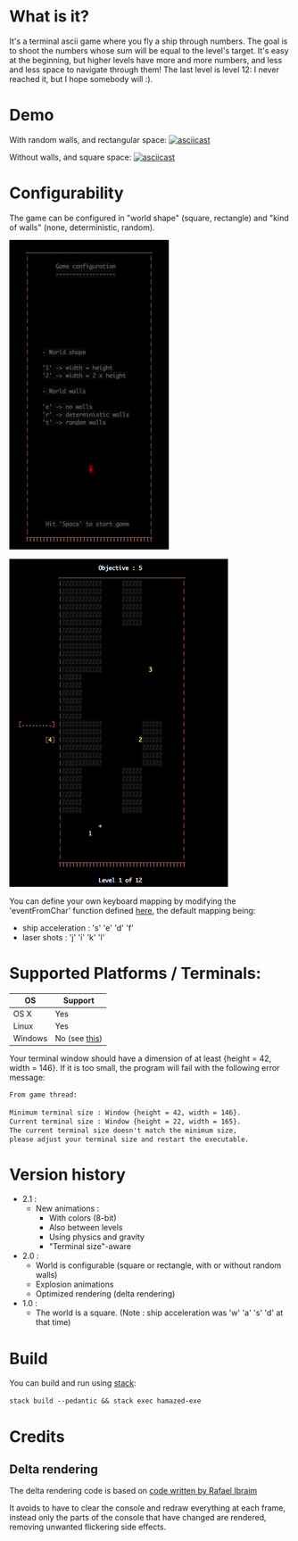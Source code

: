 # What is it?

It's a terminal ascii game where you fly a ship through numbers. The goal is to shoot
the numbers whose sum will be equal to the level's target. It's easy at the beginning,
but higher levels have more and more numbers, and less and less space to navigate through them!
The last level is level 12: I never reached it, but I hope somebody will :).

# Demo

With random walls, and rectangular space:
[![asciicast](https://asciinema.org/a/uYy7GU9Uzs68PF102Cfsx1olY.png)](https://asciinema.org/a/uYy7GU9Uzs68PF102Cfsx1olY)

Without walls, and square space:
[![asciicast](https://asciinema.org/a/151434.png)](https://asciinema.org/a/151434)

# Configurability

The game can be configured in "world shape" (square, rectangle) and "kind of walls"
(none, deterministic, random).

![Configuration snapshot](images/config.png?raw=true "Configuration")

![Level1 snapshot](images/level1.png?raw=true "Level1")

You can define your own keyboard mapping by modifying the 'eventFromChar' function
defined [here](src/Game/Event.hs), the default mapping being:
- ship acceleration : 's' 'e' 'd' 'f'
- laser shots       : 'j' 'i' 'k' 'l'

# Supported Platforms / Terminals:

|OS       |Support|
|---------|-------|
|OS X     |Yes    |
|Linux    |Yes    |
|Windows  |No (see [this](https://ghc.haskell.org/trac/ghc/ticket/7353)) |

Your terminal window should have a dimension of at least {height = 42, width = 146}.
If it is too small, the program will fail with the following error message:

```
From game thread:

Minimum terminal size : Window {height = 42, width = 146}.
Current terminal size : Window {height = 22, width = 165}.
The current terminal size doesn't match the minimum size,
please adjust your terminal size and restart the executable.
```

# Version history
- 2.1 :
  - New animations :
    - With colors (8-bit)
    - Also between levels
    - Using physics and gravity
    - "Terminal size"-aware
- 2.0 :
  - World is configurable (square or rectangle, with or without random walls)
  - Explosion animations
  - Optimized rendering (delta rendering)
- 1.0 :
  - The world is a square. (Note : ship acceleration was 'w' 'a' 's' 'd' at that time)

# Build

You can build and run using [stack](https://docs.haskellstack.org):

`stack build --pedantic && stack exec hamazed-exe`

# Credits

## Delta rendering

The delta rendering code is based on [code written by Rafael Ibraim](https://gist.github.com/ibraimgm/40e307d70feeb4f117cd)

It avoids to have to clear the console and redraw everything at each frame,
instead only the parts of the console that have changed are rendered,
removing unwanted flickering side effects.
